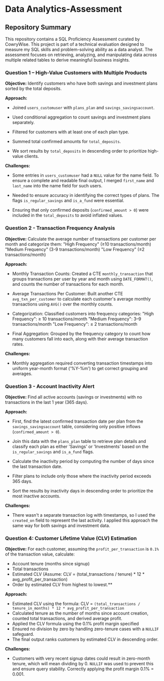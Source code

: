 # Data Analytics-Assessment
## Repository Summary
This repository contains a SQL Proficiency Assessment curated by CowryWise. This project is part of a technical evaluation designed to measure my SQL skills and problem-solving ability as a data analyst. The assessment focuses on retrieving, analyzing, and manipulating data across multiple related tables to derive meaningful business insights.

### Question 1 – High-Value Customers with Multiple Products

**Objective:** Identify customers who have both savings and investment plans sorted by the total deposits.

**Approach:**

- Joined `users_customuser` with `plans_plan` and `savings_savingsaccount`.

- Used conditional aggregation to count savings and investment plans separately.

- Filtered for customers with at least one of each plan type.

- Summed total confirmed amounts for `total_deposits`.

- We sort results by `total_deposits` in descending order to prioritize high-value clients.

**Challenges:**

- Some entries in `users_customuser` had a `NULL` value for the name field. To ensure a complete and readable final output, I merged `first_name` and `last_name` into the name field for such users.

- Needed to ensure accuracy in identifying the correct types of plans. The flags `is_regular_savings` and `is_a_fund` were essential.

- Ensuring that only confirmed deposits (`confirmed_amount > 0`) were included in the `total_deposits` to avoid inflated values.


### Question 2 - Transaction Frequency Analysis

**Objective:** Calculate the average number of transactions per customer per month and categorize them:
"High Frequency" (≥10 transactions/month)
"Medium Frequency" (3-9 transactions/month)
"Low Frequency" (≤2 transactions/month)

**Approach:**

- Monthly Transaction Counts:
Created a CTE `monthly_transaction` that groups transactions per user by year and month using `DATE_FORMAT()`, and counts the number of transactions for each month.

- Average Transactions Per Customer:
Built another CTE `avg_txn_per_customer` to calculate each customer's average monthly transactions using `AVG()` over the monthly counts.

- Categorization:
Classified customers into frequency categories:
"High Frequency": ≥ 10 transactions/month
"Medium Frequency": 3–9 transactions/month
"Low Frequency": ≤ 2 transactions/month

- Final Aggregation:
Grouped by the frequency category to count how many customers fall into each, along with their average transaction rates.

**Challenges:**

- Monthly aggregation required converting transaction timestamps into uniform year-month format ('%Y-%m') to get correct grouping and averages.

### Question 3 - Account Inactivity Alert

**Objective:** Find all active accounts (savings or investments) with no transactions in the last 1 year (365 days).

**Approach:**

- First, find the latest confirmed transaction date per plan from the `savings_savingsaccount` table, considering only positive inflows (`confirmed_amount > 0`).

- Join this data with the `plans_plan` table to retrieve plan details and classify each plan as either 'Savings' or 'Investments' based on the `is_regular_savings` and `is_a_fund` flags.  

- Calculate the inactivity period by computing the number of days since the last transaction date.  

- Filter plans to include only those where the inactivity period exceeds 365 days.  

- Sort the results by inactivity days in descending order to prioritize the most inactive accounts.

**Challenges:**

- There wasn't a separate transaction log with timestamps, so I used the `created_on` field to represent the last activity. I applied this approach the same way for both savings and investment data.


### Question 4: Customer Lifetime Value (CLV) Estimation

**Objective:** For each customer, assuming the `profit_per_transaction` is `0.1%` of the transaction value, calculate:

- Account tenure (months since signup)
- Total transactions
- Estimated CLV (Assume: CLV = (total_transactions / tenure) * 12 * avg_profit_per_transaction)
- Order by estimated CLV from highest to lowest.**

**Approach:**

- Estimated CLV using the formula: CLV = `(total_transactions / tenure_in_months) * 12 * avg_profit_per_transaction`
- Calculated tenure as the number of months since account creation, counted total transactions, and derived average profit.
- Applied the CLV formula using the 0.1% profit margin specified
- Ensured no division by zero by handling zero-tenure cases with a `NULLIF` safeguard.
- The final output ranks customers by estimated CLV in descending order.

**Challenges:**

- Customers with very recent signup dates could result in zero-month tenure, which will mean dividing by 0. `NULLIF` was used to prevent this and ensure query stability.
Correctly applying the profit margin 0.1% = 0.001.

